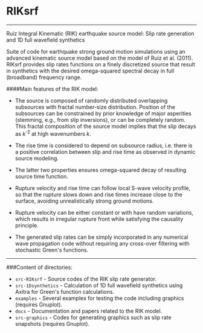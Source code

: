 # RIKsrf
-----------
Ruiz Integral Kinematic (RIK) earthquake source model: Slip rate generation and 1D full wavefield synthetics

Suite of code for earthquake strong ground motion simulations using an advanced kinematic source model based on the model of Ruiz et al. (2011). RIKsrf provides slip rates functions on a finely discretized source that result in synthetics with the desired
omega-squared spectral decay in full (broadband) frequency range.

####Main features of the RIK model:

- The source is composed of randomly distributed overlapping subsources with fractal number-size distribution.
Position of the subsources can be constrained by prior knowledge of major asperities
(stemming, e.g., from slip inversions), or can be completely random. This fractal composition of the source model implies that the slip decays as *k*<sup>-2</sup> at high wavenumbers *k*.

- The rise time is considered to depend on subsource radius, i.e. there is a positive correlation between slip and rise time
as observed in dynamic source modeling.

- The latter two properties ensures omega-squared decay of resulting source time function. 

- Rupture velocity and rise time can follow local S-wave velocity profile, so that the rupture slows down and rise times increase close to the surface, avoiding unrealistically strong ground motions.

- Rupture velocity can be either constant or with have random variations, which results in irregular rupture front while satisfying the
causality principle.

- The generated slip rates can be simply incorporated in any numerical wave propagation code without requiring any cross-over filtering with stochastic Green's functions.

------------

###Content of directories:
 - `src-RIKsrf` - Source codes of the RIK slip rate generator.
 - `src-1Dsynthetics` - Calculation of 1D full wavefield synthetics using Axitra for Green's function calculations.
 - `examples` - Several examples for testing the code including graphics (requires Gnuplot).
 - `docs` - Documentation and papers related to the RIK model.
 - `src-graphics` - Codes for generating graphics such as slip rate snapshots (requires Gnuplot).
